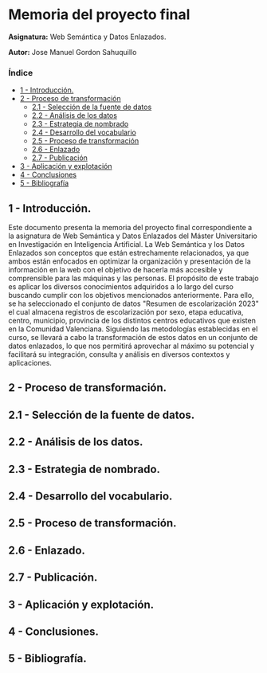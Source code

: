 # Memoria del proyecto final

**Asignatura:** Web Semántica y Datos Enlazados.

**Autor:** Jose Manuel Gordon Sahuquillo

### Índice
* [1 - Introducción.](#1---introducción)
* [2 - Proceso de transformación](#2---proceso-de-transformación)
  * [2.1 - Selección de la fuente de datos](#21---selección-de-la-fuente-de-datos)
  * [2.2 - Análisis de los datos](#22---análisis-de-los-datos)
  * [2.3 - Estrategia de nombrado](#23---estrategia-de-nombrado)
  * [2.4 - Desarrollo del vocabulario](#24---desarrollo-del-vocabulario)
  * [2.5 - Proceso de transformación](#25---proceso-de-transformación)
  * [2.6 - Enlazado](#26---enlazado)
  * [2.7 - Publicación](#27---publicación)
* [3 - Aplicación y explotación](#3---aplicación-y-explotación)
* [4 - Conclusiones](#4---conclusiones)
* [5 - Bibliografía](#5---bibliografía)

  



## 1 - Introducción.
Este documento presenta la memoria del proyecto final correspondiente a la asignatura de Web Semántica y Datos Enlazados del Máster Universitario en Investigación en Inteligencia Artificial.
La Web Semántica y los Datos Enlazados son conceptos que están estrechamente relacionados, ya que ambos están enfocados en optimizar la organización y presentación de la información en la web con el objetivo de hacerla más accesible y comprensible para las máquinas y las personas.
El propósito de este trabajo es aplicar los diversos conocimientos adquiridos a lo largo del curso buscando cumplir con los objetivos mencionados anteriormente. Para ello, se ha seleccionado el conjunto de datos "Resumen de escolarización 2023" el cual almacena registros de escolarización por sexo, etapa educativa, centro, municipio, provincia de los distintos centros educativos que existen en la Comunidad Valenciana. 
Siguiendo las metodologías establecidas en el curso, se llevará a cabo la transformación de estos datos en un conjunto de datos enlazados, lo que nos permitirá aprovechar al máximo su potencial y facilitará su integración, consulta y análisis en diversos contextos y aplicaciones.

























## 2 - Proceso de transformación.


























## 2.1 - Selección de la fuente de datos.


























## 2.2 - Análisis de los datos.


























## 2.3 - Estrategia de nombrado.


























## 2.4 - Desarrollo del vocabulario.


























## 2.5 - Proceso de transformación.


























## 2.6 - Enlazado.


























## 2.7 - Publicación.


























## 3 - Aplicación y explotación.


























## 4 - Conclusiones.


























## 5 - Bibliografía.

























